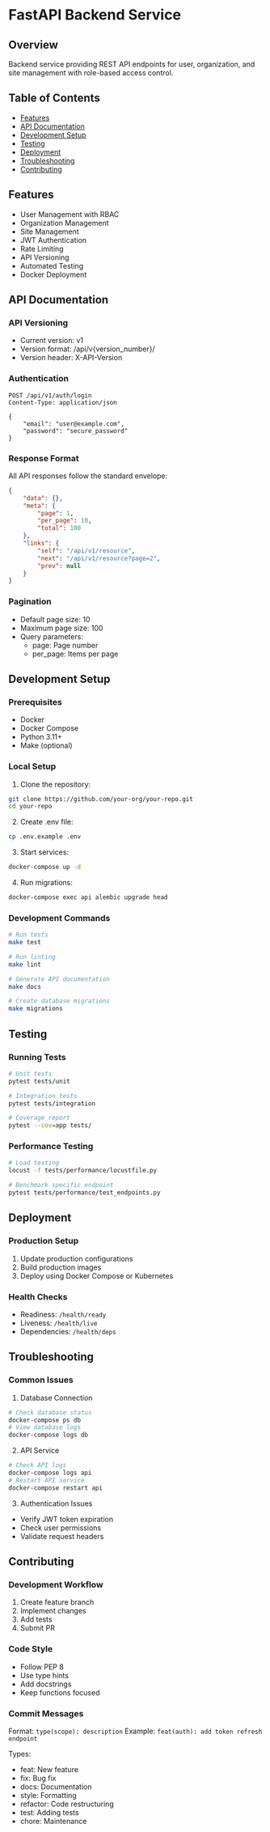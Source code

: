 # FastAPI Backend Service

## Overview
Backend service providing REST API endpoints for user, organization, and site management with role-based access control.

## Table of Contents
- [Features](#features)
- [API Documentation](#api-documentation)
- [Development Setup](#development-setup)
- [Testing](#testing)
- [Deployment](#deployment)
- [Troubleshooting](#troubleshooting)
- [Contributing](#contributing)

## Features
- User Management with RBAC
- Organization Management
- Site Management
- JWT Authentication
- Rate Limiting
- API Versioning
- Automated Testing
- Docker Deployment

## API Documentation

### API Versioning
- Current version: v1
- Version format: /api/v{version_number}/
- Version header: X-API-Version

### Authentication
```http
POST /api/v1/auth/login
Content-Type: application/json

{
    "email": "user@example.com",
    "password": "secure_password"
}
```

### Response Format
All API responses follow the standard envelope:
```json
{
    "data": {},
    "meta": {
        "page": 1,
        "per_page": 10,
        "total": 100
    },
    "links": {
        "self": "/api/v1/resource",
        "next": "/api/v1/resource?page=2",
        "prev": null
    }
}
```

### Pagination
- Default page size: 10
- Maximum page size: 100
- Query parameters:
  - page: Page number
  - per_page: Items per page

## Development Setup

### Prerequisites
- Docker
- Docker Compose
- Python 3.11+
- Make (optional)

### Local Setup
1. Clone the repository:
```bash
git clone https://github.com/your-org/your-repo.git
cd your-repo
```

2. Create .env file:
```bash
cp .env.example .env
```

3. Start services:
```bash
docker-compose up -d
```

4. Run migrations:
```bash
docker-compose exec api alembic upgrade head
```

### Development Commands
```bash
# Run tests
make test

# Run linting
make lint

# Generate API documentation
make docs

# Create database migrations
make migrations
```

## Testing

### Running Tests
```bash
# Unit tests
pytest tests/unit

# Integration tests
pytest tests/integration

# Coverage report
pytest --cov=app tests/
```

### Performance Testing
```bash
# Load testing
locust -f tests/performance/locustfile.py

# Benchmark specific endpoint
pytest tests/performance/test_endpoints.py
```

## Deployment

### Production Setup
1. Update production configurations
2. Build production images
3. Deploy using Docker Compose or Kubernetes

### Health Checks
- Readiness: `/health/ready`
- Liveness: `/health/live`
- Dependencies: `/health/deps`

## Troubleshooting

### Common Issues
1. Database Connection
```bash
# Check database status
docker-compose ps db
# View database logs
docker-compose logs db
```

2. API Service
```bash
# Check API logs
docker-compose logs api
# Restart API service
docker-compose restart api
```

3. Authentication Issues
- Verify JWT token expiration
- Check user permissions
- Validate request headers

## Contributing

### Development Workflow
1. Create feature branch
2. Implement changes
3. Add tests
4. Submit PR

### Code Style
- Follow PEP 8
- Use type hints
- Add docstrings
- Keep functions focused

### Commit Messages
Format: `type(scope): description`
Example: `feat(auth): add token refresh endpoint`

Types:
- feat: New feature
- fix: Bug fix
- docs: Documentation
- style: Formatting
- refactor: Code restructuring
- test: Adding tests
- chore: Maintenance
